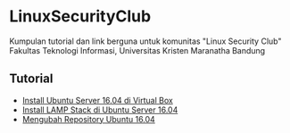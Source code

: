 # LinuxSecurityClub
Kumpulan tutorial dan link berguna untuk komunitas "Linux Security Club" Fakultas Teknologi Informasi, Universitas Kristen Maranatha Bandung


## Tutorial
- [Install Ubuntu Server 16.04 di Virtual Box](https://github.com/stefanushermawan07/LinuxSecurityClub/blob/master/install-ubuntu-server-16-04.md)
- [Install LAMP Stack di Ubuntu Server 16.04](https://github.com/stefanushermawan07/LinuxSecurityClub/blob/master/install-lamp-stack-di-ubuntu-server-16-04.md)
- [Mengubah Repository Ubuntu 16.04](Mengubah-repository-ubuntu-16-04.md)
